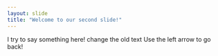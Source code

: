 ```yaml
---
layout: slide
title: "Welcome to our second slide!"
---
```

I try to say something here! change the old text
Use the left arrow to go back!
